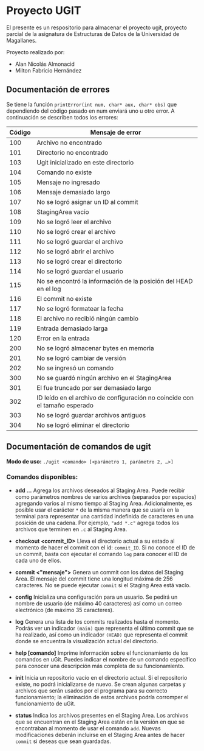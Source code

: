# Proyecto UGIT
El presente es un respositorio para almacenar el proyecto ugit, proyecto parcial de la asignatura de Estructuras de Datos de la Universidad de Magallanes.

Proyecto realizado por:
- Alan Nicolás Almonacid
- Milton Fabricio Hernández

## Documentación de errores
Se tiene la función `printError(int num, char* aux, char* obs)` que dependiendo del código pasado en num enviará uno u otro error. A continuación se describen todos los errores:

| Código | Mensaje de error                                                           |
| ------ | -------------------------------------------------------------------------- |
| 100    | Archivo <aux> no encontrado                                                |
| 101    | Directorio <aux> no encontrado                                             |
| 103    | Ugit inicializado en este directorio                                       |
| 104    | Comando <aux> no existe                                                    |
| 105    | Mensaje no ingresado                                                       |
| 106    | Mensaje demasiado largo                                                    |
| 107    | No se logró asignar un ID al commit                                        |
| 108    | StagingArea vacío                                                          |
| 109    | No se logró leer el archivo <aux>                                          |
| 110    | No se logró crear el archivo <aux>                                         |
| 111    | No se logró guardar el archivo <aux>                                       |
| 112    | No se logró abrir el archivo <aux>                                         |
| 113    | No se logró crear el directorio <aux>                                      |
| 114    | No se logró guardar el usuario                                             |
| 115    | No se encontró la información de la posición del HEAD en el log            |
| 116    | El commit <aux> no existe                                                  |
| 117    | No se logró formatear la fecha                                             |
| 118    | El archivo <aux> no recibió ningún cambio                                  |
| 119    | Entrada demasiado larga                                                    |
| 120    | Error en la entrada                                                        |
| 200    | No se logró almacenar <aux> bytes en memoria                               |
| 201    | No se logró cambiar de versión                                             |
| 202    | No se ingresó un comando                                                   |
| 300    | No se guardó ningún archivo en el StagingArea                              |
| 301    | El <aux> fue truncado por ser demasiado largo                              |
| 302    | ID leído en el archivo de configuración no coincide con el tamaño esperado |
| 303    | No se logró guardar archivos antiguos                                      |
| 304    | No se logró eliminar el directorio <aux>                                   |

## Documentación de comandos de ugit

**Modo de uso:** `./ugit <comando> [<parámetro 1, parámetro 2, …>]`

### Comandos disponibles:

- **add <archivo1> <archivo2>...**
  Agrega los archivos deseados al Staging Area. Puede recibir como parámetros nombres de varios archivos (separados por espacios) agregando varios al mismo tiempo al Staging Area.
  Adicionalmente, es posible usar el carácter `*` de la misma manera que se usaría en la terminal para representar una cantidad indefinida de caracteres en una posición de una cadena.
  Por ejemplo, `"add *.c"` agrega todos los archivos que terminen en `.c` al Staging Area.

- **checkout <commit_ID>**
  Lleva el directorio actual a su estado al momento de hacer el commit con el id: `commit_ID`.
  Si no conoce el ID de un commit, basta con ejecutar el comando `log` para conocer el ID de cada uno de ellos.

- **commit <"mensaje">**
  Genera un commit con los datos del Staging Area.
  El mensaje del commit tiene una longitud máxima de 256 caracteres.
  No se puede ejecutar `commit` si el Staging Area está vacío.

- **config**
  Inicializa una configuración para un usuario.
  Se pedirá un nombre de usuario (de máximo 40 caracteres) así como un correo electrónico (de máximo 35 caracteres).

- **log**
  Genera una lista de los commits realizados hasta el momento.
  Podrás ver un indicador `(main)` que representa el último commit que se ha realizado, así como un indicador `(HEAD)` que representa el commit donde se encuentra la visualización actual del directorio.

- **help [comando]**
  Imprime información sobre el funcionamiento de los comandos en uGit.
  Puedes indicar el nombre de un comando específico para conocer una descripción más completa de su funcionamiento.

- **init**
  Inicia un repositorio vacío en el directorio actual.
  Si el repositorio existe, no podrá inicializarse de nuevo.
  Se crean algunas carpetas y archivos que serán usados por el programa para su correcto funcionamiento; la eliminación de estos archivos podría corromper el funcionamiento de uGit.

- **status**
  Indica los archivos presentes en el Staging Area.
  Los archivos que se encuentran en el Staging Area están en la versión en que se encontraban al momento de usar el comando `add`. Nuevas modificaciones deberán incluirse en el Staging Area antes de hacer `commit` si deseas que sean guardadas.
